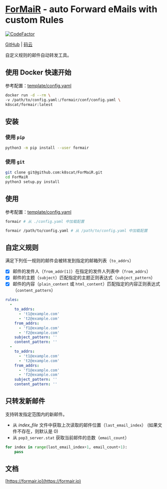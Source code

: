 # [ForMaiR](https://formair.io) - auto Forward eMails with custom Rules

<p>
  <a href="https://www.codefactor.io/repository/github/k8scat/formair"><img src="https://www.codefactor.io/repository/github/k8scat/formair/badge" alt="CodeFactor" /></a>
</p>

<p>
  <a href="https://github.com/k8scat/ForMaiR">GitHub</a> |
  <a href="https://gitee.com/hsowan/ForMaiR">码云</a>
</p>

自定义规则的邮件自动转发工具。

## 使用 Docker 快速开始

参考配置：[template/config.yaml](https://github.com/k8scat/ForMaiR/blob/master/template/config.yaml)

```bash
docker run -d --rm \
-v /path/to/config.yaml:/formair/conf/config.yaml \
k8scat/formair:latest
```

## 安装

### 使用 `pip`

```bash
python3 -m pip install --user formair
```

### 使用 `git`

```bash
git clone git@github.com:k8scat/ForMaiR.git
cd ForMaiR
python3 setup.py install
```

## 使用

参考配置：[template/config.yaml](https://github.com/k8scat/ForMaiR/blob/master/template/config.yaml)

```bash
formair # 从 ./config.yaml 中加载配置

formair /path/to/config.yaml # 从 /path/to/config.yaml 中加载配置
```

## 自定义规则

满足下列任一规则的邮件会被转发到指定的邮箱列表（`to_addrs`）

- [x] 邮件的发件人（`from_addr[1]`）在指定的发件人列表中（`from_addrs`）
- [x] 邮件的主题（`subject`）匹配指定的主题正则表达式（`subject_pattern`）
- [x] 邮件的内容（`plain_content` 或 `html_content`）匹配指定的内容正则表达式（`content_pattern`）

```yaml
rules:
  -
    to_addrs:
      - 't1@example.com'
      - 't2@example.com'
    from_addrs:
      - 'f1@example.com'
      - 'f2@example.com'
    subject_pattern: ''
    content_pattern: ''
  -
    to_addrs:
      - 't1@example.com'
      - 't2@example.com'
    from_addrs:
      - 'f1@example.com'
      - 'f2@example.com'
    subject_pattern: ''
    content_pattern: ''
```

## 只转发新邮件

支持转发指定范围内的新邮件。

- 从 _index_file_ 文件中获取上次读取的邮件位置（`last_email_index`） (如果文件不存在，则默认是 0)
- 从 `pop3_server.stat` 获取当前邮件的总数（`email_count`）

```python
for index in range(last_email_index+1, email_count+1):
    pass
```

## 文档

[https://formair.io](https://formair.io)

